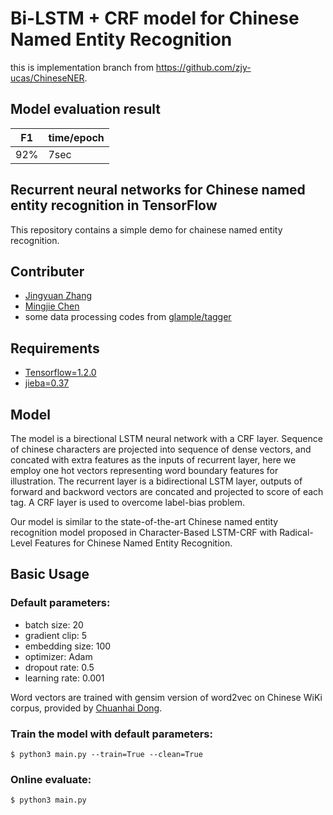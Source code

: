 Bi-LSTM + CRF model for Chinese Named Entity Recognition
==============

this is implementation branch from https://github.com/zjy-ucas/ChineseNER.

## Model evaluation result

F1|time/epoch|
--|----------|
92%| 7sec|

## Recurrent neural networks for Chinese named entity recognition in TensorFlow
This repository contains a simple demo for chainese named entity recognition.

## Contributer
- [Jingyuan Zhang](https://github.com/zjy-ucas)
- [Mingjie Chen](https://github.com/superthierry)
- some data processing codes from [glample/tagger](https://github.com/glample/tagger)


## Requirements
- [Tensorflow=1.2.0](https://github.com/tensorflow/tensorflow)
- [jieba=0.37](https://github.com/fxsjy/jieba)


## Model
The model is a birectional LSTM neural network with a CRF layer. Sequence of chinese characters are projected into sequence of dense vectors, and concated with extra features as the inputs of recurrent layer, here we employ one hot vectors representing word boundary features for illustration. The recurrent layer is a bidirectional LSTM layer, outputs of forward and backword vectors are concated and projected to score of each tag. A CRF layer is used to overcome label-bias problem.

Our model is similar to the state-of-the-art Chinese named entity recognition model proposed in Character-Based LSTM-CRF with Radical-Level Features for Chinese Named Entity Recognition.

## Basic Usage

### Default parameters:
- batch size: 20
- gradient clip: 5
- embedding size: 100
- optimizer: Adam
- dropout rate: 0.5
- learning rate: 0.001

Word vectors are trained with gensim version of word2vec on Chinese WiKi corpus, provided by [Chuanhai Dong](https://github.com/sea2603).

### Train the model with default parameters:
```shell
$ python3 main.py --train=True --clean=True
```

### Online evaluate:
```shell
$ python3 main.py
```
